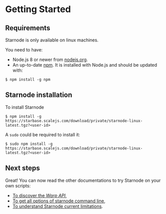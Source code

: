 # Getting Started

## Requirements

Starnode is only available on linux machines.

You need to have:
- Node.js 8 or newer from [nodejs.org](https://nodejs.org/).
- An up-to-date [npm](https://www.npmjs.com/get-npm). It is installed with Node.js and should be
  updated with:
```
$ npm install -g npm
```

## Starnode installation

To install Starnode

```
$ npm install -g https://starbase.scalejs.com/download/private/starnode-linux-latest.tgz?<user-id>
```

A `sudo` could be required to install it:

```
$ sudo npm install -g https://starbase.scalejs.com/download/private/starnode-linux-latest.tgz?<user-id>
```

## Next steps

Great! You can now read the other documentations to try Starnode on your own scripts:

- [To discover the _Warp API_](https://npmjs.com/warp),
- [To get all options of starnode command line](doc/Cli.md),
- [To understand Starnode current limitations](doc/Limitations.md).
